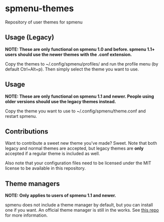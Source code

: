 # spmenu-themes

Repository of user themes for spmenu

## Usage (Legacy)

**NOTE: These are only functional on spmenu 1.0 and before. spmenu 1.1+ users
should use the newer themes with the .conf extension.**

Copy the themes to ~/.config/spmenu/profiles/ and run the profile menu
(by default Ctrl+Alt+p). Then simply select the theme you want to use.

## Usage

**NOTE: These are only functional on spmenu 1.1 and newer. People using older
versions should use the legacy themes instead.**

Copy the theme you want to use to ~/.config/spmenu/theme.conf and restart spmenu.

## Contributions

Want to contribute a sweet new theme you've made? Sweet. Note that both legacy
and normal themes are accepted, but legacy themes are **only** accepted if
a regular theme is included as well.

Also note that your configuration files need to be licensed under the MIT license
to be available in this repository.

## Theme managers

**NOTE: Only applies to users of spmenu 1.1 and newer.**

spmenu does not include a theme manager by default, but you can install one
if you want. An official theme manager is still in the works. See
[this repo](https://git.speedie.site/spmenuify) for more information.
